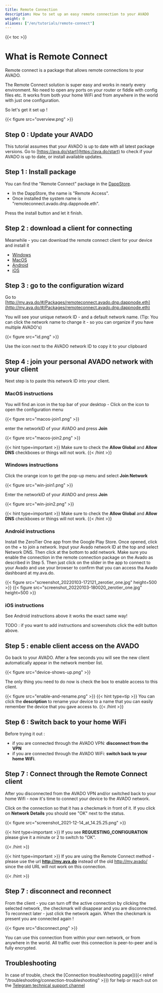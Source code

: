 ```yaml
---
title: Remote Connection 
description: How to set up an easy remote connection to your AVADO
weight: 0
aliases: ["/en/tutorials/remote-connect"]
---
```


{{< toc >}}

# What is Remote Connect
Remote connect is a package that allows remote connections to your AVADO.

The Remote Connect solution is super easy and works in nearly every environment. No need to open any ports on your router or fiddle with config files etc.
It works from both your home WiFi and from anywhere in the world with just one configuration. 

So let's get it set up !

 {{< figure src="overview.png" >}}


## Step 0 : Update your AVADO

This tutorial assumes that your AVADO is up to date with all latest package versions. 
Go to [https://ava.do/start](https://ava.do/start) to check if your AVADO is up to date, or install available updates.

## Step 1 : Install package

You can find the "Remote Connect" package in the [DappStore](http://my.ava.do/#/installer).
- In the DappStore, the name is "Remote Access".
- Once installed the system name is "remoteconnect.avado.dnp.dappnode.eth".

Press the install button and let it finish.

## Step 2 : download a client for connecting

Meanwhile - you can download the remote connect client for your device and install it

- [Windows](https://download.zerotier.com/RELEASES/1.6.6/dist/ZeroTier%20One.msi)
- [MacOS](https://download.zerotier.com/RELEASES/1.6.6/dist/ZeroTier%20One.pkg)
- [Android](https://play.google.com/store/apps/details?id=com.zerotier.one)
- [iOS](https://itunes.apple.com/us/app/zerotier-one/id1084101492?mt=8)

## Step 3 : go to the configuration wizard

Go to [http://my.ava.do/#/Packages/remoteconnect.avado.dnp.dappnode.eth](http://my.ava.do/#/Packages/remoteconnect.avado.dnp.dappnode.eth)

You will see your unique network ID - and a default network name.
(Tip: You can click the network name to change it - so you can organize if you have multiple AVADO's)

 {{< figure src="id.png" >}}

Use the icon next to the AVADO network ID to copy it to your clipboard

## Step 4 : join your personal AVADO network with your client

Next step is to paste this network ID into your client.

### MacOS instructions

You will find an icon in the top bar of your desktop - Click on the icon to open the configuration menu

 {{< figure src="macos-join1.png" >}}

enter the networkID of your AVADO and press **Join**

 {{< figure src="macos-join2.png" >}}

{{< hint type=important >}}
Make sure to check the **Allow Global** and **Allow DNS** checkboxes or things will not work.
{{< /hint >}}

### Windows instructions

Click the orange icon to get the pop-up menu and select **Join Network**

 {{< figure src="win-join1.png" >}}

Enter the networkID of your AVADO and press **Join**

 {{< figure src="win-join2.png" >}}

{{< hint type=important >}}
Make sure to check the **Allow Global** and **Allow DNS** checkboxes or things will not work.
{{< /hint >}}

### Android instructions

Install the ZeroTier One app from the Google Play Store. Once opened, click on the + to join a network. Input your Avado network ID at the top and select Network DNS. Then click at the bottom to add network. Make sure you enable the connection in the remote connection package on the Avado as described in Step 5. Then just click on the slider in the app to connect to your Avado and use your browser to confirm that you can access tha Avado dashboard at my.ava.do.

{{< figure src="screenshot_20220103-172121_zerotier_one.jpg" height=500 >}}
{{< figure src="screenshot_20220103-180020_zerotier_one.jpg" height=500 >}}



### iOS instructions

See Android instructions above it works the exact same way!

TODO : if you want to add instructions and screenshots click the edit button above.


## Step 5 : enable client access on the AVADO

Go back to your AVADO. After a few seconds you will see the new client automatically appear in the network member list.

 {{< figure src="device-shows-up.png" >}}

The only thing you need to do now is check the box to enable access to this client.

 {{< figure src="enable-and-rename.png" >}}
{{< hint type=tip >}}
 You can click the **description** to rename your device to a name that you can easily remember the device that you gave access to. 
{{< /hint >}}


## Step 6 : Switch back to your home WiFi

Before trying it out : 
- if you are connected through the AVADO VPN: **disconnect from the VPN**
- if you are connected through the AVADO WiFi: **switch back to your home WiFi**.


## Step 7 : Connect through the Remote Connect client

After you disconnected from the AVADO VPN and/or switched back to your home Wifi - now it's time to connect your device to the AVADO network.

Click on the connection so that it has a checkmark in front of it. If you click on **Network Details** you should see "OK" next to the status.

 {{< figure src="screenshot_2021-12-14_at_14.25.25.png" >}}

{{< hint type=important >}}
If you see **REQUESTING_CONFIGURATION** please give it a minute or 2 to switch to "OK".

{{< /hint >}}

{{< hint type=important >}}
If you are using the Remote Connect method - please use the url **http://my.ava.do** instead of the old http://my.avado/ since the old URL will not work on this connection.

{{< /hint >}}


## Step 7 : disconnect and reconnect

From the client - you can turn off the active connection by clicking the selected network , the checkmark will disappear and you are disconnected.
To reconnect later - just click the network again. When the checkmark is present you are connected again !

 {{< figure src="disconnect.png" >}}

You can use this connection from within your own network, or from anywhere in the world. All traffic over this connection is peer-to-peer and is fully encrypted.

## Troubleshooting

In case of trouble, check the [Connection troubleshooting page]({{< relref "/troubleshooting/connection-troubleshooting" >}}) for help or reach out on the  [Telegram technical support channel](https://t.me/joinchat/IR7AXecB5s4wZDPk) 






